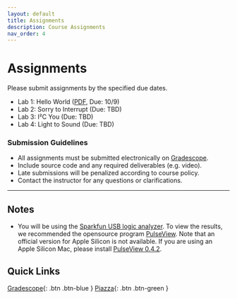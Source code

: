```yaml
---
layout: default
title: Assignments
description: Course Assignments
nav_order: 4
---
```


# Assignments

Please submit assignments by the specified due dates.

* Lab 1: Hello World ([PDF](../assets/labs/lab1.pdf), Due: 10/9) 
* Lab 2: Sorry to Interrupt (Due: TBD)
* Lab 3: I²C You (Due: TBD)
* Lab 4: Light to Sound (Due: TBD)


### Submission Guidelines

- All assignments must be submitted electronically on [Gradescope](https://www.gradescope.com/courses/1126821).
- Include source code and any required deliverables (e.g. video).
- Late submissions will be penalized according to course policy.
- Contact the instructor for any questions or clarifications.

---

## Notes

* You will be using the [Sparkfun USB logic analyzer](https://www.sparkfun.com/usb-logic-analyzer-24mhz-8-channel.html). To view the results, we recommended the opensource program [PulseView](https://sigrok.org/wiki/PulseView). Note that an official version for Apple Silicon is not available. If you are using an Apple Silicon Mac, please install [PulseView 0.4.2](../assets/labs/PulseView-0.4.2.dmg).

## Quick Links
[Gradescope](https://www.gradescope.com/courses/1126821){: .btn .btn-blue } [Piazza](https://piazza.com/stanford/fall2025/ee186){: .btn .btn-green }


